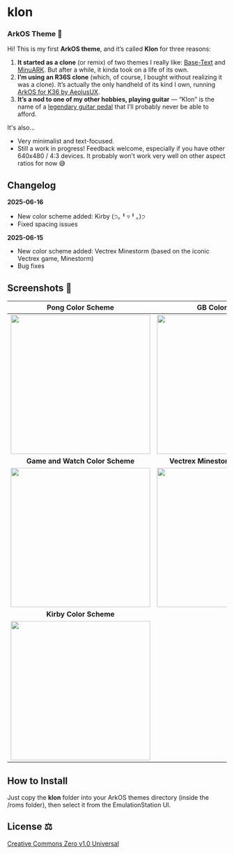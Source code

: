 # klon
### ArkOS Theme 🎨

Hi! This is my first **ArkOS theme**, and it’s called **Klon** for three reasons:

1. **It started as a clone** (or remix) of two themes I really like: [Base-Text](https://github.com/Jetup13/es-theme-base-text) and [MinuARK](https://github.com/Vidnez/es-theme-MinUArk). But after a while, it kinda took on a life of its own.
2. **I’m using an R36S clone** (which, of course, I bought without realizing it was a clone). It’s actually the only handheld of its kind I own, running [ArkOS for K36 by AeolusUX](https://github.com/AeolusUX/ArkOS-K36).
3. **It’s a nod to one of my other hobbies, playing guitar** — “Klon” is the name of a [legendary guitar pedal](https://reverb.com/brand/klon) that I’ll probably never be able to afford.

It's also...
* Very minimalist and text-focused.
* Still a work in progress! Feedback welcome, especially if you have other 640x480 / 4:3 devices. It probably won’t work very well on other aspect ratios for now 😅

## Changelog

**2025-06-16**
* New color scheme added: Kirby (੭｡╹▿╹｡)੭
* Fixed spacing issues

**2025-06-15**
* New color scheme added: Vectrex Minestorm (based on the iconic Vectrex game, Minestorm)
* Bug fixes

## Screenshots 📸
| Pong Color Scheme | GB Color Scheme |
| :---: | :---: |
| <img src="https://github.com/user-attachments/assets/b0912090-22eb-47f0-bdaa-bc0b0afe5e39" width="320"> | <img src="https://github.com/user-attachments/assets/3cc06615-5482-4fd3-bc41-e63ca8d20d6d" width="320"> |
| **Game and Watch Color Scheme** | **Vectrex Minestorm Color Scheme** |
| <img src="https://github.com/user-attachments/assets/583c54ca-3222-4e03-8708-8f126e26ddc3" width="320"> | <img src="https://github.com/user-attachments/assets/196f7653-8286-47c3-b287-b47af3307133" width="320"> |
| **Kirby Color Scheme** |  |
| <img src="https://github.com/user-attachments/assets/9cfd7d54-db2a-4f3b-ad5f-8efed65dbaeb" width="320"> |  |

## How to Install

Just copy the **klon** folder into your ArkOS themes directory (inside the /roms folder), then select it from the EmulationStation UI.

## License ⚖️

[Creative Commons Zero v1.0 Universal](https://creativecommons.org/publicdomain/zero/1.0/deed.en)
